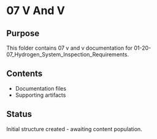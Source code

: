 # 07 V And V

## Purpose
This folder contains 07 v and v documentation for 01-20-07_Hydrogen_System_Inspection_Requirements.

## Contents
- Documentation files
- Supporting artifacts

## Status
Initial structure created - awaiting content population.
